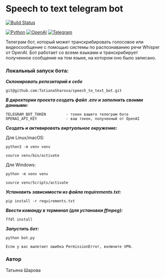 # **Speech to text telegram bot**

[![Build Status](https://github.com/TatianaSharova/speech_to_text_bot/workflows/SpeechBotWorkflow/badge.svg)](https://github.com/TatianaSharova/speech_to_text_bot/actions/workflows/main.yml)


[![Python](https://img.shields.io/badge/-Python-464646?style=flat-square&logo=Python)](https://www.python.org/)
[![OpenAI](https://a11ybadges.com/badge?logo=openai)](https://openai.com/)
[![Telegram](https://img.shields.io/badge/Telegram-2CA5E0?style=for-the-badge&logo=telegram&logoColor=white)](https://core.telegram.org/)

Телеграм бот, который может транскрибировать голосовое или видеосообщение c помощью системы по распознаванию речи Whisper от OpenAI. Бот работает со всеми языками и транскрибирует полученное сообщение на том языке, на котором оно было записано.

### Локальный запуск бота:

**_Склонировать репозиторий к себе_**
```
git@github.com:TatianaSharova/speech_to_text_bot.git
```
**_В директории проекта создать файл .env и заполнить своими данными:_**
```
TELEGRAM_BOT_TOKEN         - токен вашего телеграм бота
OPENAI_API_KEY             - ваш токен, полученный от OpenAI
```
**_Создать и активировать виртуальное окружение:_**

Для Linux/macOS:
```
python3 -m venv venv
```
```
source venv/bin/activate
```
Для Windows:
```
python -m venv venv
```
```
source venv/Scripts/activate
```
**_Установить зависимости из файла requirements.txt:_**
```
pip install -r requirements.txt
```
**_Ввести команду в терминал (для установки ffmpeg):_**
```
ffdl install
```
**_Запустить бот:_**
```
python bot.py
```
```
Если у вас вылетает ошибка PermissionError, включите VPN.
```

### Автор
Татьяна Шарова